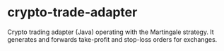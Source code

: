 # crypto-trade-adapter
Crypto trading adapter (Java) operating with the Martingale strategy. It generates and forwards take-profit and stop-loss orders for exchanges.
